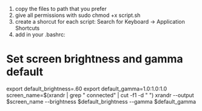1) copy the files to path that you prefer
2) give all permissions with sudo chmod +x script.sh
3) create a shorcut for each script: Search for Keyboard -> Application Shortcuts
4) add in your .bashrc:

# Set screen brightness and gamma default
export default_brightness=.60
export default_gamma=1.0:1.0:1.0
screen_name=$(xrandr | grep " connected" | cut -f1 -d " ")
xrandr --output $screen_name --brightness $default_brightness --gamma $default_gamma
